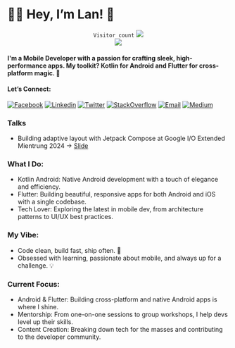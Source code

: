 # 👩‍💻 Hey, I’m Lan! 💜 

<p align="center">
   <code>Visitor count</code>
   <img src="https://profile-counter.glitch.me/LuuNgocLan/count.svg" />
  
   <br>
   <a href="https://hits.seeyoufarm.com">
      <img src="https://hits.seeyoufarm.com/api/count/incr/badge.svg?url=https%3A%2F%2Fgithub.com%2FLuuNgocLan&count_bg=%2379C83D&title_bg=%23555555&icon=&icon_color=%23E7E7E7&title=hits&edge_flat=false" />
   </a>
</p>

#### I'm a Mobile Developer with a passion for crafting sleek, high-performance apps. My toolkit? Kotlin for Android and Flutter for cross-platform magic. 🚀

#### Let’s Connect:

[![Facebook](https://img.shields.io/badge/facebook-%231877F2.svg?&style=for-the-badge&logo=facebook&logoColor=white)](https://www.facebook.com/lan.luungoc2209.94)
[![Linkedin](https://img.shields.io/badge/linkedin-%230077B5.svg?&style=for-the-badge&logo=linkedin&logoColor=white)](https://www.linkedin.com/in/lanltn)
[![Twitter](https://img.shields.io/badge/twitter-%231DA1F2.svg?&style=for-the-badge&logo=twitter&logoColor=white)](https://x.com/ngoclan00349235)
[![StackOverflow](https://img.shields.io/badge/stackoverflow-%23F48024.svg?&style=for-the-badge&logo=stackoverflow&logoColor=white)](https://stackoverflow.com/users/8666157/n-lanluu)
[![Email](https://img.shields.io/badge/gmail-%23EA4335.svg?&style=for-the-badge&logo=gmail&logoColor=white)](mailto:luungoclan007@gmail.com?subject=[Freelancer]%20Hello)
[![Medium](https://img.shields.io/badge/medium-%230077B5.svg?&style=for-the-badge&logo=medium&logoColor=black)](https://medium.com/@lanltn/)

### Talks
- Building adaptive layout with Jetpack Compose at Google I/O Extended Mientrung 2024 -> [Slide](https://docs.google.com/presentation/d/1Tq7jIMcG5fN33jRDIpLq3b8el_-aWy_MazkKeTUT_FQ/edit#slide=id.g1f133acde25_5_4)

### What I Do:
- Kotlin Android: Native Android development with a touch of elegance and efficiency.
- Flutter: Building beautiful, responsive apps for both Android and iOS with a single codebase.
- Tech Lover: Exploring the latest in mobile dev, from architecture patterns to UI/UX best practices.
  
### My Vibe:
- Code clean, build fast, ship often. 💅
- Obsessed with learning, passionate about mobile, and always up for a challenge. 💡

### Current Focus:
- Android & Flutter: Building cross-platform and native Android apps is where I shine.
- Mentorship: From one-on-one sessions to group workshops, I help devs level up their skills.
- Content Creation: Breaking down tech for the masses and contributing to the developer community.
